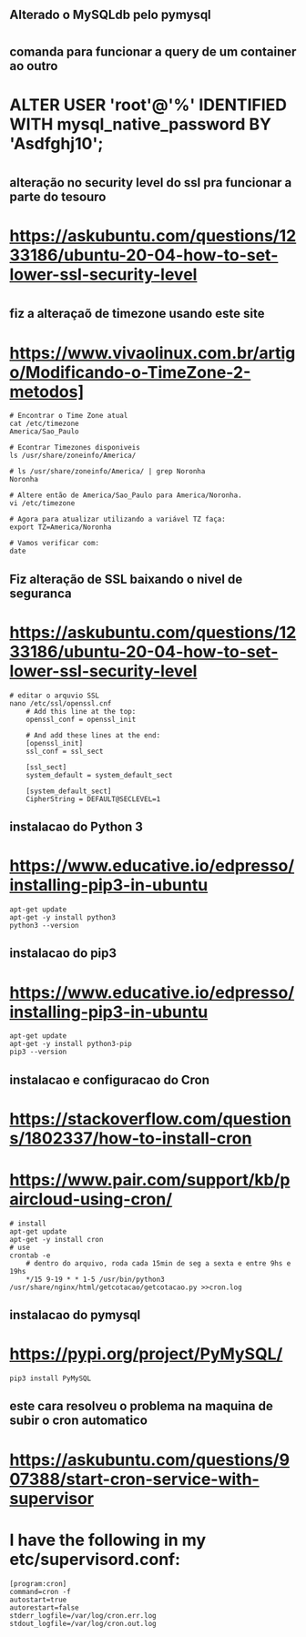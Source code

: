 ## Alterado o MySQLdb pelo pymysql
#
## comanda para funcionar a query de um container ao outro
#  ALTER USER 'root'@'%' IDENTIFIED WITH mysql_native_password BY 'Asdfghj10';
#
## alteração no security level do ssl pra funcionar a parte do tesouro
#  https://askubuntu.com/questions/1233186/ubuntu-20-04-how-to-set-lower-ssl-security-level
#
## fiz a alteraçaõ de timezone usando este site
#  https://www.vivaolinux.com.br/artigo/Modificando-o-TimeZone-2-metodos]
	# Encontrar o Time Zone atual
	cat /etc/timezone
	America/Sao_Paulo

	# Econtrar Timezones disponiveis
	ls /usr/share/zoneinfo/America/

	# ls /usr/share/zoneinfo/America/ | grep Noronha
	Noronha

	# Altere então de America/Sao_Paulo para America/Noronha.
	vi /etc/timezone

	# Agora para atualizar utilizando a variável TZ faça:
	export TZ=America/Noronha

	# Vamos verificar com:
	date

## Fiz alteração de SSL baixando o nivel de seguranca
#  https://askubuntu.com/questions/1233186/ubuntu-20-04-how-to-set-lower-ssl-security-level
	# editar o arquvio SSL
	nano /etc/ssl/openssl.cnf
		# Add this line at the top:
		openssl_conf = openssl_init

		# And add these lines at the end:
		[openssl_init]
		ssl_conf = ssl_sect

		[ssl_sect]
		system_default = system_default_sect

		[system_default_sect]
		CipherString = DEFAULT@SECLEVEL=1

## instalacao do Python 3 
#  https://www.educative.io/edpresso/installing-pip3-in-ubuntu
	apt-get update
	apt-get -y install python3
	python3 --version

## instalacao do pip3
#  https://www.educative.io/edpresso/installing-pip3-in-ubuntu
	apt-get update
	apt-get -y install python3-pip
	pip3 --version

## instalacao e configuracao do Cron
#  https://stackoverflow.com/questions/1802337/how-to-install-cron
#  https://www.pair.com/support/kb/paircloud-using-cron/
	# install
	apt-get update
	apt-get -y install cron
	# use
	crontab -e
		# dentro do arquivo, roda cada 15min de seg a sexta e entre 9hs e 19hs
		*/15 9-19 * * 1-5 /usr/bin/python3 /usr/share/nginx/html/getcotacao/getcotacao.py >>cron.log

## instalacao do pymysql
#  https://pypi.org/project/PyMySQL/
	pip3 install PyMySQL
	
## este cara resolveu o problema na maquina de subir o cron automatico
# https://askubuntu.com/questions/907388/start-cron-service-with-supervisor
# I have the following in my etc/supervisord.conf:

	[program:cron]
	command=cron -f
	autostart=true
	autorestart=false
	stderr_logfile=/var/log/cron.err.log
	stdout_logfile=/var/log/cron.out.log
